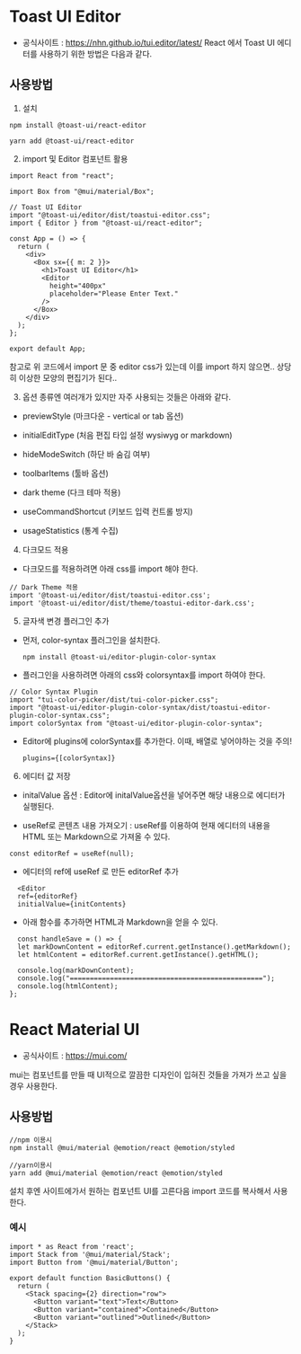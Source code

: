 # Toast UI Editor

- 공식사이트 : <https://nhn.github.io/tui.editor/latest/>
  React 에서 Toast UI 에디터를 사용하기 위한 방법은 다음과 같다.

## 사용방법

1. 설치

```
npm install @toast-ui/react-editor

yarn add @toast-ui/react-editor
```

2. import 및 Editor 컴포넌트 활용

```
import React from "react";

import Box from "@mui/material/Box";

// Toast UI Editor
import "@toast-ui/editor/dist/toastui-editor.css";
import { Editor } from "@toast-ui/react-editor";

const App = () => {
  return (
    <div>
      <Box sx={{ m: 2 }}>
        <h1>Toast UI Editor</h1>
        <Editor
          height="400px"
          placeholder="Please Enter Text."
        />
      </Box>
    </div>
  );
};

export default App;
```

참고로 위 코드에서 import 문 중 editor css가 있는데 이를 import 하지 않으면.. 상당히 이상한 모양의 편집기가 된다..

3. 옵션 종류엔 여러개가 있지만 자주 사용되는 것들은 아래와 같다.

- previewStyle (마크다운 - vertical or tab 옵션)

- initialEditType (처음 편집 타입 설정 wysiwyg or markdown)

- hideModeSwitch (하단 바 숨김 여부)

- toolbarItems (툴바 옵션)

- dark theme (다크 테마 적용)

- useCommandShortcut (키보드 입력 컨트롤 방지)

- usageStatistics (통계 수집)

4. 다크모드 적용

- 다크모드를 적용하려면 아래 css를 import 해야 한다.

```
// Dark Theme 적용
import '@toast-ui/editor/dist/toastui-editor.css';
import '@toast-ui/editor/dist/theme/toastui-editor-dark.css';
```

5. 글자색 변경 플러그인 추가

- 먼저, color-syntax 플러그인을 설치한다.

  ```
  npm install @toast-ui/editor-plugin-color-syntax
  ```

- 플러그인을 사용하려면 아래의 css와 colorsyntax를 import 하여야 한다.

```
// Color Syntax Plugin
import "tui-color-picker/dist/tui-color-picker.css";
import "@toast-ui/editor-plugin-color-syntax/dist/toastui-editor-plugin-color-syntax.css";
import colorSyntax from "@toast-ui/editor-plugin-color-syntax";
```

- Editor에 plugins에 colorSyntax를 추가한다. 이때, 배열로 넣어야하는 것을 주의!
  ```
  plugins={[colorSyntax]}
  ```

6. 에디터 값 저장

- initalValue 옵션 : Editor에 initalValue옵션을 넣어주면 해당 내용으로 에디터가 실행된다.

- useRef로 콘텐츠 내용 가져오기 : useRef를 이용하여 현재 에디터의 내용을 HTML 또는 Markdown으로 가져올 수 있다.

```
const editorRef = useRef(null);
```

- 에디터의 ref에 useRef 로 만든 editorRef 추가

```
  <Editor
  ref={editorRef}
  initialValue={initContents}
```

- 아래 함수를 추가하면 HTML과 Markdown을 얻을 수 있다.

```
  const handleSave = () => {
  let markDownContent = editorRef.current.getInstance().getMarkdown();
  let htmlContent = editorRef.current.getInstance().getHTML();

  console.log(markDownContent);
  console.log("================================================");
  console.log(htmlContent);
};
```

# React Material UI

- 공식사이트 : <https://mui.com/>

mui는 컴포넌트를 만들 때 UI적으로 깔끔한 디자인이 입혀진 것들을 가져가 쓰고 싶을 경우 사용한다.

## 사용방법

```
//npm 이용시
npm install @mui/material @emotion/react @emotion/styled

//yarn이용시
yarn add @mui/material @emotion/react @emotion/styled
```

설치 후엔 사이트에가서 원하는 컴포넌트 UI를 고른다음 import 코드를 복사해서 사용한다.

### 예시

```
import * as React from 'react';
import Stack from '@mui/material/Stack';
import Button from '@mui/material/Button';

export default function BasicButtons() {
  return (
    <Stack spacing={2} direction="row">
      <Button variant="text">Text</Button>
      <Button variant="contained">Contained</Button>
      <Button variant="outlined">Outlined</Button>
    </Stack>
  );
}
```
